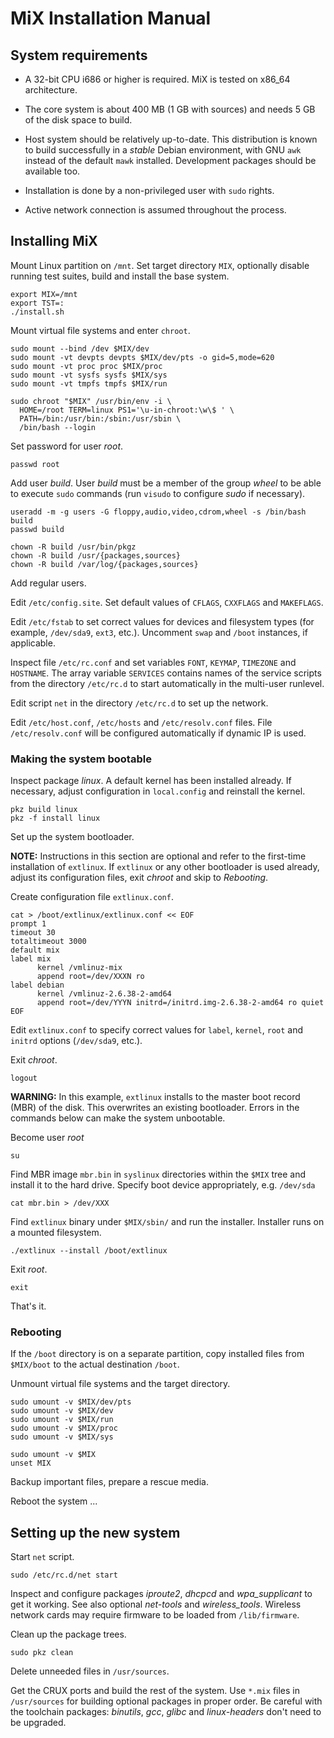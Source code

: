 MiX Installation Manual
=======================

System requirements
-------------------

* A 32-bit CPU i686 or higher is required. MiX is tested on x86_64
architecture.

* The core system is about 400 MB (1 GB with sources) and needs 5 GB of
the disk space to build.

* Host system should be relatively up-to-date. This distribution is
known to build successfully in a *stable* Debian environment, with GNU
`awk` instead of the default `mawk` installed. Development packages
should be available too.

* Installation is done by a non-privileged user with `sudo` rights.

* Active network connection is assumed throughout the process.


Installing MiX
--------------

Mount Linux partition on `/mnt`. Set target directory `MIX`, optionally
disable running test suites, build and install the base system.

	export MIX=/mnt
	export TST=:
	./install.sh

Mount virtual file systems and enter `chroot`.

	sudo mount --bind /dev $MIX/dev
	sudo mount -vt devpts devpts $MIX/dev/pts -o gid=5,mode=620
	sudo mount -vt proc proc $MIX/proc
	sudo mount -vt sysfs sysfs $MIX/sys
	sudo mount -vt tmpfs tmpfs $MIX/run

	sudo chroot "$MIX" /usr/bin/env -i \
	  HOME=/root TERM=linux PS1='\u-in-chroot:\w\$ ' \
	  PATH=/bin:/usr/bin:/sbin:/usr/sbin \
	  /bin/bash --login

Set password for user *root*.

	passwd root

Add user *build*. User *build* must be a member of the group *wheel*
to be able to execute `sudo` commands (run `visudo` to configure *sudo*
if necessary).

	useradd -m -g users -G floppy,audio,video,cdrom,wheel -s /bin/bash build
	passwd build

	chown -R build /usr/bin/pkgz
	chown -R build /usr/{packages,sources}
	chown -R build /var/log/{packages,sources}

Add regular users.

Edit `/etc/config.site`. Set default values of `CFLAGS`, `CXXFLAGS`
and `MAKEFLAGS`.

Edit `/etc/fstab` to set correct values for devices and filesystem
types (for example, `/dev/sda9`, `ext3`, etc.). Uncomment `swap`
and `/boot` instances, if applicable.

Inspect file `/etc/rc.conf` and set variables `FONT`, `KEYMAP`, `TIMEZONE`
and `HOSTNAME`. The array variable `SERVICES` contains names of the
service scripts from the directory `/etc/rc.d` to start automatically
in the multi-user runlevel.

Edit script `net` in the directory `/etc/rc.d` to set up the network.

Edit `/etc/host.conf`, `/etc/hosts` and `/etc/resolv.conf` files. File
`/etc/resolv.conf` will be configured automatically if dynamic IP is used.


### Making the system bootable ###

Inspect package *linux*. A default kernel has been installed already. If
necessary, adjust configuration in `local.config` and reinstall the
kernel.

	pkz build linux
	pkz -f install linux

Set up the system bootloader.

**NOTE:** Instructions in this section are optional and refer to
the first-time installation of `extlinux`. If `extlinux` or any other
bootloader is used already, adjust its configuration files, exit *chroot*
and skip to *Rebooting*.

Create configuration file `extlinux.conf`.

	cat > /boot/extlinux/extlinux.conf << EOF
	prompt 1
	timeout 30
	totaltimeout 3000
	default mix
	label mix
	      kernel /vmlinuz-mix
	      append root=/dev/XXXN ro
	label debian
	      kernel /vmlinuz-2.6.38-2-amd64
	      append root=/dev/YYYN initrd=/initrd.img-2.6.38-2-amd64 ro quiet
	EOF

Edit `extlinux.conf` to specify correct values for `label`, `kernel`, `root`
and `initrd` options (`/dev/sda9`, etc.).

Exit *chroot*.

	logout

**WARNING:** In this example, `extlinux` installs to the master boot record
(MBR) of the disk. This overwrites an existing bootloader. Errors in
the commands below can make the system unbootable.

Become user *root*

	su

Find MBR image `mbr.bin` in `syslinux` directories within the `$MIX`
tree and install it to the hard drive. Specify boot device appropriately,
e.g. `/dev/sda`

	cat mbr.bin > /dev/XXX

Find `extlinux` binary under `$MIX/sbin/` and run the installer.
Installer runs on a mounted filesystem.

	./extlinux --install /boot/extlinux 

Exit *root*.

	exit

That's it.


### Rebooting ###

If the `/boot` directory is on a separate partition, copy installed
files from `$MIX/boot` to the actual destination `/boot`.

Unmount virtual file systems and the target directory.

	sudo umount -v $MIX/dev/pts
	sudo umount -v $MIX/dev
	sudo umount -v $MIX/run
	sudo umount -v $MIX/proc
	sudo umount -v $MIX/sys

	sudo umount -v $MIX
	unset MIX

Backup important files, prepare a rescue media.

Reboot the system ...


Setting up the new system
-------------------------

Start `net` script.

	sudo /etc/rc.d/net start

Inspect and configure packages *iproute2*, *dhcpcd* and
*wpa_supplicant* to get it working. See also optional *net-tools* and
*wireless_tools*. Wireless network cards may require firmware to be
loaded from `/lib/firmware`.

Clean up the package trees.

	sudo pkz clean

Delete unneeded files in `/usr/sources`.

Get the CRUX ports and build the rest of the system. Use `*.mix` files
in `/usr/sources` for building optional packages in proper order. Be
careful with the toolchain packages: *binutils*, *gcc*, *glibc* and
*linux-headers* don't need to be upgraded.
